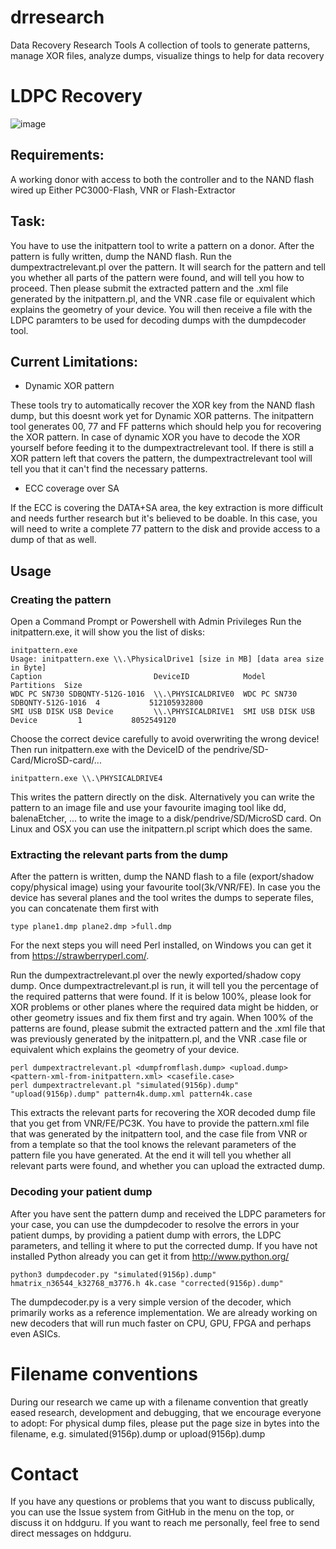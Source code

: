 # drresearch
Data Recovery Research Tools
A collection of tools to generate patterns, manage XOR files, analyze dumps, visualize things to help for data recovery

# LDPC Recovery
![image](https://github.com/thesourcerer8/drresearch/assets/6086693/0e9b1fd8-f90d-4430-9abe-d708bfd58b6f)

## Requirements:
A working donor with access to both the controller and to the NAND flash wired up
Either PC3000-Flash, VNR or Flash-Extractor

## Task:
You have to use the initpattern tool to write a pattern on a donor.
After the pattern is fully written, dump the NAND flash.
Run the dumpextractrelevant.pl over the pattern. It will search for the pattern and tell you whether all parts of the pattern were found, and will tell you how to proceed.
Then please submit the extracted pattern and the .xml file generated by the initpattern.pl, and the VNR .case file or equivalent which explains the geometry of your device.
You will then receive a file with the LDPC paramters to be used for decoding dumps with the dumpdecoder tool.

## Current Limitations:
* Dynamic XOR pattern

These tools try to automatically recover the XOR key from the NAND flash dump, but this doesnt work yet for Dynamic XOR patterns. The initpattern tool generates 00, 77 and FF patterns which should help you for recovering the XOR pattern. In case of dynamic XOR you have to decode the XOR yourself before feeding it to the dumpextractrelevant tool. If there is still a XOR pattern left that covers the pattern, the dumpextractrelevant tool will tell you that it can't find the necessary patterns.

* ECC coverage over SA

If the ECC is covering the DATA+SA area, the key extraction is more difficult and needs further research but it's believed to be doable. In this case, you will need to write a complete 77 pattern to the disk and provide access to a dump of that as well.

## Usage

### Creating the pattern
Open a Command Prompt or Powershell with Admin Privileges
Run the initpattern.exe, it will show you the list of disks:
```
initpattern.exe
Usage: initpattern.exe \\.\PhysicalDrive1 [size in MB] [data area size in Byte]
Caption                         DeviceID            Model                           Partitions  Size
WDC PC SN730 SDBQNTY-512G-1016  \\.\PHYSICALDRIVE0  WDC PC SN730 SDBQNTY-512G-1016  4           512105932800
SMI USB DISK USB Device         \\.\PHYSICALDRIVE1  SMI USB DISK USB Device         1           8052549120
```
Choose the correct device carefully to avoid overwriting the wrong device!
Then run initpattern.exe with the DeviceID of the pendrive/SD-Card/MicroSD-card/...
```
initpattern.exe \\.\PHYSICALDRIVE4
```
This writes the pattern directly on the disk.
Alternatively you can write the pattern to an image file and use your favourite imaging tool like dd, balenaEtcher, ... to write the image to a disk/pendrive/SD/MicroSD card.
On Linux and OSX you can use the initpattern.pl script which does the same.

### Extracting the relevant parts from the dump
After the pattern is written, dump the NAND flash to a file (export/shadow copy/physical image)  using your favourite tool(3k/VNR/FE).
In case you the device has several planes and the tool writes the dumps to seperate files, you can concatenate them first with
```
type plane1.dmp plane2.dmp >full.dmp
```
For the next steps you will need Perl installed, on Windows you can get it from https://strawberryperl.com/.

Run the dumpextractrelevant.pl over the newly exported/shadow copy dump. Once dumpextractrelevant.pl is run, it will tell you the percentage of the required patterns that were found. If it is below 100%, please look for XOR problems or other planes where the required data might be hidden, or other geometry issues and fix them first and try again. When 100% of the patterns are found, please submit the extracted pattern and the .xml file that was previously generated by the initpattern.pl, and the VNR .case file or equivalent which explains the geometry of your device.

```
perl dumpextractrelevant.pl <dumpfromflash.dump> <upload.dump> <pattern-xml-from-initpattern.xml> <casefile.case>
perl dumpextractrelevant.pl "simulated(9156p).dump" "upload(9156p).dump" pattern4k.dump.xml pattern4k.case
```
This extracts the relevant parts for recovering the XOR decoded dump file that you get from VNR/FE/PC3K. You have to provide the pattern.xml file that was generated by the initpattern tool, and the case file from VNR or from a template so that the tool knows the relevant parameters of the pattern file you have generated. At the end it will tell you whether all relevant parts were found, and whether you can upload the extracted dump.

### Decoding your patient dump
After you have sent the pattern dump and received the LDPC parameters for your case, you can use the dumpdecoder to resolve the errors in your patient dumps, by providing a patient dump with errors, the LDPC parameters, and telling it where to put the corrected dump. If you have not installed Python already you can get it from http://www.python.org/
```
python3 dumpdecoder.py "simulated(9156p).dump" hmatrix_n36544_k32768_m3776.h 4k.case "corrected(9156p).dump"
```
The dumpdecoder.py is a very simple version of the decoder, which primarily works as a reference implementation. We are already working on new decoders that will run much faster on CPU, GPU, FPGA and perhaps even ASICs.

# Filename conventions
During our research we came up with a filename convention that greatly eased research, development and debugging, that we encourage everyone to adopt:
For physical dump files, please put the page size in bytes into the filename, e.g. simulated(9156p).dump or upload(9156p).dump

# Contact
If you have any questions or problems that you want to discuss publically, you can use the Issue system from GitHub in the menu on the top, or discuss it on hddguru. If you want to reach me personally, feel free to send direct messages on hddguru.
